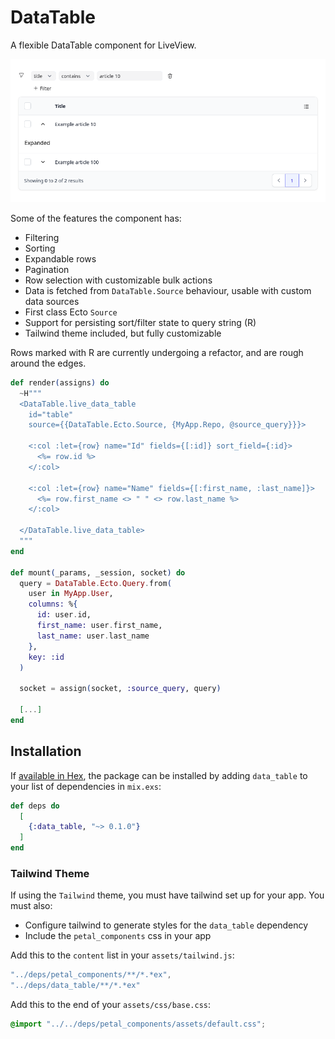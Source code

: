 # DataTable

A flexible DataTable component for LiveView.

![Screenshot of simple DataTable usage](screenshot.png "Simple DataTable usage")

Some of the features the component has:
* Filtering
* Sorting
* Expandable rows
* Pagination
* Row selection with customizable bulk actions
* Data is fetched from `DataTable.Source` behaviour, usable with custom data sources
* First class Ecto `Source`
* Support for persisting sort/filter state to query string (R)
* Tailwind theme included, but fully customizable

Rows marked with R are currently undergoing a refactor, and are rough around the edges.

```elixir
def render(assigns) do
  ~H"""
  <DataTable.live_data_table
    id="table"
    source={{DataTable.Ecto.Source, {MyApp.Repo, @source_query}}}>

    <:col :let={row} name="Id" fields={[:id]} sort_field={:id}>
      <%= row.id %>
    </:col>

    <:col :let={row} name="Name" fields={[:first_name, :last_name]}>
      <%= row.first_name <> " " <> row.last_name %>
    </:col>

  </DataTable.live_data_table>
  """
end

def mount(_params, _session, socket) do
  query = DataTable.Ecto.Query.from(
    user in MyApp.User,
    columns: %{
      id: user.id,
      first_name: user.first_name,
      last_name: user.last_name
    },
    key: :id
  )

  socket = assign(socket, :source_query, query)

  [...]
end
```

## Installation

If [available in Hex](https://hex.pm/docs/publish), the package can be installed
by adding `data_table` to your list of dependencies in `mix.exs`:

```elixir
def deps do
  [
    {:data_table, "~> 0.1.0"}
  ]
end
```

### Tailwind Theme
If using the `Tailwind` theme, you must have tailwind set up for your app.
You must also:
* Configure tailwind to generate styles for the `data_table` dependency
* Include the `petal_components` css in your app

Add this to the `content` list in your `assets/tailwind.js`:
```js
"../deps/petal_components/**/*.*ex",
"../deps/data_table/**/*.*ex"
```

Add this to the end of your `assets/css/base.css`:
```scss
@import "../../deps/petal_components/assets/default.css";
```
